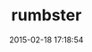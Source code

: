 ---
layout: post
title:  "rumbster"
repo:   "aesterline/rumbster"
date:   2015-02-18 17:18:54
gemurl: http://github.com/aesterline/rumbster
---